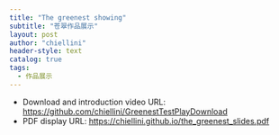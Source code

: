 ```yaml
---
title: "The greenest showing"
subtitle: "苍翠作品展示"
layout: post
author: "chiellini"
header-style: text
catalog: true
tags:
  - 作品展示
---
```


* Download and introduction video URL: <https://github.com/chiellini/GreenestTestPlayDownload>
* PDF display URL: <https://chiellini.github.io/the_greenest_slides.pdf>
